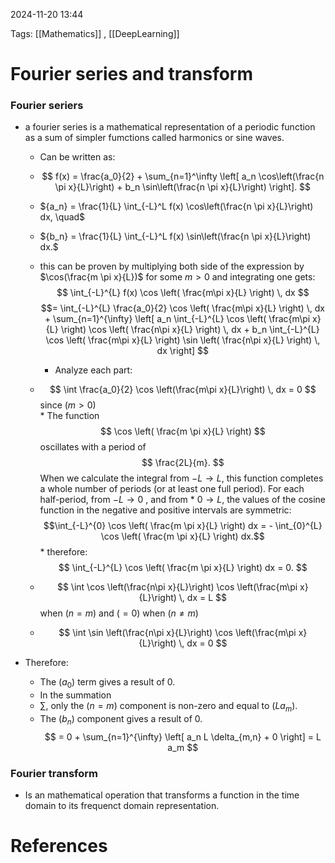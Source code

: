 2024-11-20 13:44


Tags: [[Mathematics]] , [[DeepLearning]] 

# Fourier series and transform

### Fourier seriers 
- a fourier series is a mathematical representation of a periodic function as a sum of simpler fumctions called harmonics or sine waves.
	- Can be written as:
	-  $$ f(x) = \frac{a_0}{2} + \sum_{n=1}^\infty \left[ a_n \cos\left(\frac{n \pi x}{L}\right) + b_n \sin\left(\frac{n \pi x}{L}\right) \right]. $$
	- ${a_n} = \frac{1}{L} \int_{-L}^L f(x) \cos\left(\frac{n \pi x}{L}\right) dx, \quad$
	- ${b_n} = \frac{1}{L} \int_{-L}^L f(x) \sin\left(\frac{n \pi x}{L}\right) dx.$
	- this can be proven by multiplying both side of the expression by $\cos(\frac{m \pi x}{L})$ for some $m>0$ and integrating one gets:
		$$ \int_{-L}^{L} f(x) \cos \left( \frac{m\pi x}{L} \right) \, dx $$
		$$= \int_{-L}^{L} \frac{a_0}{2} \cos \left( \frac{m\pi x}{L} \right) \, dx + \sum_{n=1}^{\infty} \left[ a_n \int_{-L}^{L} \cos \left( \frac{m\pi x}{L} \right) \cos \left( \frac{n\pi x}{L} \right) \, dx + b_n \int_{-L}^{L} \cos \left( \frac{m\pi x}{L} \right) \sin \left( \frac{n\pi x}{L} \right) \, dx \right] $$
		
		- Analyze each part:
    
    - $$ \int \frac{a_0}{2} \cos \left(\frac{m\pi x}{L}\right) \, dx = 0 $$ since $( m > 0 )$  
			* The function $$ \cos \left( \frac{m \pi x}{L} \right) $$ oscillates with a period of $$ \frac{2L}{m}. $$ When we calculate the integral from $-L  \to  L,$  this function completes a whole number of periods (or at least one full period). For each half-period, from $-L \to  0$ , and from 
			*  $0  \to  L$,  the values of the cosine function in the negative and positive intervals are symmetric: $$\int_{-L}^{0} \cos \left( \frac{m \pi x}{L} \right) dx = - \int_{0}^{L} \cos \left( \frac{m \pi x}{L} \right) dx.$$
			* therefore: $$ \int_{-L}^{L} \cos \left( \frac{m \pi x}{L} \right) dx = 0. $$
    - $$ \int \cos \left(\frac{n\pi x}{L}\right) \cos \left(\frac{m\pi x}{L}\right) \, dx = L $$ when $(n = m)$ and $( = 0 )$ when $( n \neq m )$ 
    - $$ \int \sin \left(\frac{n\pi x}{L}\right) \cos \left(\frac{m\pi x}{L}\right) \, dx = 0 $$
- Therefore:
    
    - The $( {a_0} )$ term gives a result of 0. 
    * In the summation 
    * $\sum$, only the $( n = m )$ component is non-zero and equal to $( L {a_m} )$.  
    * The $( b_n )$ component gives a result of 0.
		$$ = 0 + \sum_{n=1}^{\infty} \left[ a_n L \delta_{m,n} + 0 \right] = L a_m $$

		

### Fourier transform 
- Is an mathematical operation that transforms a function in the time domain to its frequenct domain representation.

# References
